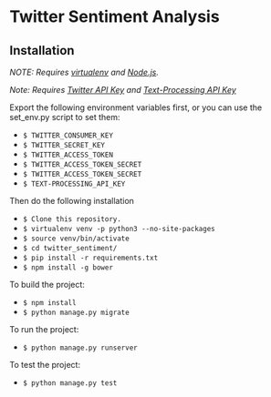 # Twitter Sentiment Analysis

## Installation

*NOTE: Requires [virtualenv](http://virtualenv.readthedocs.org/en/latest/) and 
[Node.js](http://nodejs.org/).*

*Note: Requires [Twitter API Key](https://dev.twitter.com/resources/signup) and [Text-Processing API Key](https://market.mashape.com/japerk/text-processing/pricing)*

Export the following environment variables first, or you can use the set_env.py script to set them:
* `$ TWITTER_CONSUMER_KEY`
* `$ TWITTER_SECRET_KEY`
* `$ TWITTER_ACCESS_TOKEN`
* `$ TWITTER_ACCESS_TOKEN_SECRET`
* `$ TWITTER_ACCESS_TOKEN_SECRET`
* `$ TEXT-PROCESSING_API_KEY`

Then do the following installation

* `$ Clone this repository.`
* `$ virtualenv venv -p python3 --no-site-packages`
* `$ source venv/bin/activate`
* `$ cd twitter_sentiment/`
* `$ pip install -r requirements.txt`
* `$ npm install -g bower`

To build the project:

* `$ npm install`
* `$ python manage.py migrate`

To run the project:

* `$ python manage.py runserver`

To test the project:

* `$ python manage.py test`




